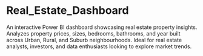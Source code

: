 # Real_Estate_Dashboard
An interactive Power BI dashboard showcasing real estate property insights.   Analyzes property prices, sizes, bedrooms, bathrooms, and year built across Urban, Rural, and Suburb neighbourhoods. Ideal for real estate analysts, investors, and data enthusiasts looking to explore market trends.
